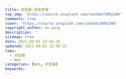 ```yaml
---
title: 浏览器-渲染原理
top_img: 'https://source.unsplash.com/random/500x200'
comments: true
cover: 'https://source.unsplash.com/random/800x200'
copyright_author: bo.wang
description: ''
sitemap: true
date: 2021-09-01 22:56:31
updated: 2021-09-01 22:56:31
tags:
  - 浏览器
  - Web 
categories: [Web, 浏览器]
keywords:
---
```



